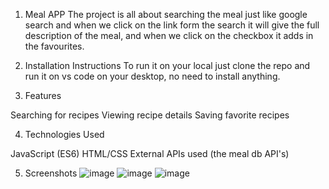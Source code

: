 1. Meal APP
The project is all about searching the meal just like google search and when we click on the link form the search it will give the full description of the meal, and when we click on the checkbox it adds in the favourites.

2. Installation Instructions
To run it on your local just clone the repo and run it on vs code on your desktop, no need to install anything.

3. Features

Searching for recipes
Viewing recipe details
Saving favorite recipes

4. Technologies Used

JavaScript (ES6)
HTML/CSS
External APIs used (the meal db API's)

5. Screenshots
![image](https://github.com/rajat575/meal-app-vanilla-js/assets/54526252/565380b7-9e5f-4e30-9791-8e6081a0b046)
![image](https://github.com/rajat575/meal-app-vanilla-js/assets/54526252/d3288828-d262-4360-a633-cebbced99cc3)
![image](https://github.com/rajat575/meal-app-vanilla-js/assets/54526252/8592fdc1-4277-4d3b-bb5c-1485f08c0d22)
